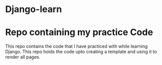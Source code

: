 # Django-learn

# Repo containing my practice Code

This repo contains the code that I have practiced with while learning Django. This repo holds the code upto creating a template and using it to render all pages.